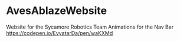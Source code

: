 # AvesAblazeWebsite
Website for the Sycamore Robotics Team
Animations for the Nav Bar
  https://codepen.io/EvyatarDa/pen/waKXMd

